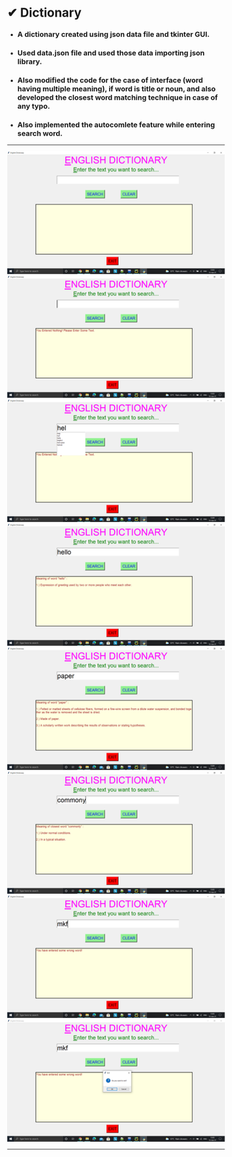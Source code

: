 # ✔ Dictionary
- ### A dictionary created using json data file and tkinter GUI.
- ### Used data.json file and used those data importing json library.
- ### Also modified the code for the case of interface (word having multiple meaning), if word is title or noun,  and also developed the closest word matching technique in case of any typo.
- ### Also implemented the autocomlete feature while entering search word.

****

<p align="center">
  <img src="images/1.png" /><br>
  <img src="images/2.png" /><br>
  <img src="images/3.png" /><br>
  <img src="images/4.png" /><br>
  <img src="images/5.png" /><br>
  <img src="images/6.png" /><br>
  <img src="images/7.png" /><br>
  <img src="images/8.png" /><br>
</p>

****